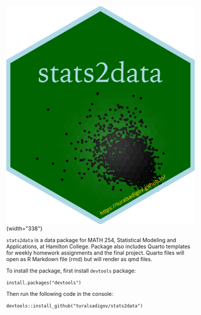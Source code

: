 ![](stats2data.png){width="338"}

`stats2data` is a data package for MATH 254, Statistical Modeling and Applications, at Hamilton College. Package also includes Quarto templates for weekly homework assignments and the final project. Quarto files will open as R Markdown file (rmd) but will render as qmd files.

To install the package, first install `devtools` package:

`install.packages("devtools")`

Then run the following code in the console:

`devtools::install_github("turalsadigov/stats2data")`
